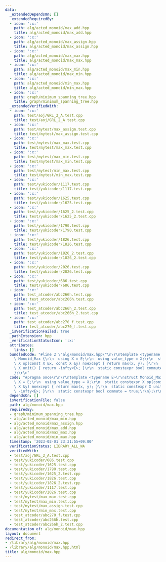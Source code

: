 ```yaml
---
data:
  _extendedDependsOn: []
  _extendedRequiredBy:
  - icon: ':x:'
    path: alg/acted_monoid/max_add.hpp
    title: alg/acted_monoid/max_add.hpp
  - icon: ':x:'
    path: alg/acted_monoid/max_assign.hpp
    title: alg/acted_monoid/max_assign.hpp
  - icon: ':x:'
    path: alg/acted_monoid/max_max.hpp
    title: alg/acted_monoid/max_max.hpp
  - icon: ':x:'
    path: alg/acted_monoid/max_min.hpp
    title: alg/acted_monoid/max_min.hpp
  - icon: ':x:'
    path: alg/acted_monoid/min_max.hpp
    title: alg/acted_monoid/min_max.hpp
  - icon: ':x:'
    path: graph/minimum_spanning_tree.hpp
    title: graph/minimum_spanning_tree.hpp
  _extendedVerifiedWith:
  - icon: ':x:'
    path: test/aoj/GRL_2_A.test.cpp
    title: test/aoj/GRL_2_A.test.cpp
  - icon: ':x:'
    path: test/mytest/max_assign.test.cpp
    title: test/mytest/max_assign.test.cpp
  - icon: ':x:'
    path: test/mytest/max_max.test.cpp
    title: test/mytest/max_max.test.cpp
  - icon: ':x:'
    path: test/mytest/max_min.test.cpp
    title: test/mytest/max_min.test.cpp
  - icon: ':x:'
    path: test/mytest/min_max.test.cpp
    title: test/mytest/min_max.test.cpp
  - icon: ':x:'
    path: test/yukicoder/1117.test.cpp
    title: test/yukicoder/1117.test.cpp
  - icon: ':x:'
    path: test/yukicoder/1625.test.cpp
    title: test/yukicoder/1625.test.cpp
  - icon: ':x:'
    path: test/yukicoder/1625_2.test.cpp
    title: test/yukicoder/1625_2.test.cpp
  - icon: ':x:'
    path: test/yukicoder/1790.test.cpp
    title: test/yukicoder/1790.test.cpp
  - icon: ':x:'
    path: test/yukicoder/1826.test.cpp
    title: test/yukicoder/1826.test.cpp
  - icon: ':x:'
    path: test/yukicoder/1826_2.test.cpp
    title: test/yukicoder/1826_2.test.cpp
  - icon: ':x:'
    path: test/yukicoder/2026.test.cpp
    title: test/yukicoder/2026.test.cpp
  - icon: ':x:'
    path: test/yukicoder/686.test.cpp
    title: test/yukicoder/686.test.cpp
  - icon: ':x:'
    path: test_atcoder/abc266h.test.cpp
    title: test_atcoder/abc266h.test.cpp
  - icon: ':x:'
    path: test_atcoder/abc266h_2.test.cpp
    title: test_atcoder/abc266h_2.test.cpp
  - icon: ':x:'
    path: test_atcoder/abc270_f.test.cpp
    title: test_atcoder/abc270_f.test.cpp
  _isVerificationFailed: true
  _pathExtension: hpp
  _verificationStatusIcon: ':x:'
  attributes:
    links: []
  bundledCode: "#line 2 \"alg/monoid/max.hpp\"\n\r\ntemplate <typename E>\r\nstruct\
    \ Monoid_Max {\r\n  using X = E;\r\n  using value_type = X;\r\n  static constexpr\
    \ X op(const X &x, const X &y) noexcept { return max(x, y); }\r\n  static constexpr\
    \ X unit() { return -infty<E>; }\r\n  static constexpr bool commute = true;\r\n\
    };\r\n"
  code: "#pragma once\r\n\r\ntemplate <typename E>\r\nstruct Monoid_Max {\r\n  using\
    \ X = E;\r\n  using value_type = X;\r\n  static constexpr X op(const X &x, const\
    \ X &y) noexcept { return max(x, y); }\r\n  static constexpr X unit() { return\
    \ -infty<E>; }\r\n  static constexpr bool commute = true;\r\n};\r\n"
  dependsOn: []
  isVerificationFile: false
  path: alg/monoid/max.hpp
  requiredBy:
  - graph/minimum_spanning_tree.hpp
  - alg/acted_monoid/max_min.hpp
  - alg/acted_monoid/max_assign.hpp
  - alg/acted_monoid/max_add.hpp
  - alg/acted_monoid/max_max.hpp
  - alg/acted_monoid/min_max.hpp
  timestamp: '2023-02-01 23:31:55+09:00'
  verificationStatus: LIBRARY_ALL_WA
  verifiedWith:
  - test/aoj/GRL_2_A.test.cpp
  - test/yukicoder/686.test.cpp
  - test/yukicoder/1625.test.cpp
  - test/yukicoder/1790.test.cpp
  - test/yukicoder/1625_2.test.cpp
  - test/yukicoder/1826.test.cpp
  - test/yukicoder/1826_2.test.cpp
  - test/yukicoder/1117.test.cpp
  - test/yukicoder/2026.test.cpp
  - test/mytest/max_max.test.cpp
  - test/mytest/max_min.test.cpp
  - test/mytest/max_assign.test.cpp
  - test/mytest/min_max.test.cpp
  - test_atcoder/abc270_f.test.cpp
  - test_atcoder/abc266h.test.cpp
  - test_atcoder/abc266h_2.test.cpp
documentation_of: alg/monoid/max.hpp
layout: document
redirect_from:
- /library/alg/monoid/max.hpp
- /library/alg/monoid/max.hpp.html
title: alg/monoid/max.hpp
---
```

